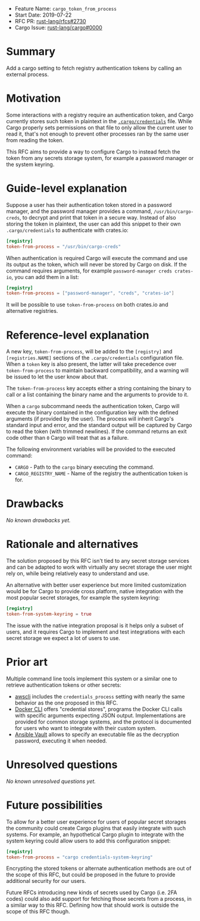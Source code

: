 - Feature Name: `cargo_token_from_process`
- Start Date: 2019-07-22
- RFC PR: [rust-lang/rfcs#2730](https://github.com/rust-lang/rfcs/pull/2730)
- Cargo Issue: [rust-lang/cargo#0000](https://github.com/rust-lang/cargo/issues/0000)

# Summary
[summary]: #summary

Add a cargo setting to fetch registry authentication tokens by calling an
external process.

# Motivation
[motivation]: #motivation

Some interactions with a registry require an authentication token, and Cargo
currently stores such token in plaintext in the [`.cargo/credentials`][creds]
file. While Cargo properly sets permissions on that file to only allow the
current user to read it, that's not enough to prevent other processes ran by
the same user from reading the token.

This RFC aims to provide a way to configure Cargo to instead fetch the token
from any secrets storage system, for example a password manager or the system
keyring.

[creds]: https://doc.rust-lang.org/stable/cargo/reference/config.html#credentials

# Guide-level explanation
[guide-level-explanation]: #guide-level-explanation

Suppose a user has their authentication token stored in a password manager, and
the password manager provides a command, `/usr/bin/cargo-creds`, to decrypt and
print that token in a secure way. Instead of also storing the token in
plaintext, the user can add this snippet to their own `.cargo/credentials` to
authenticate with crates.io:

```toml
[registry]
token-from-process = "/usr/bin/cargo-creds"
```

When authentication is required Cargo will execute the command and use its
output as the token, which will never be stored by Cargo on disk. If the
command requires arguments, for example `password-manager creds crates-io`, you
can add them in a list:

```toml
[registry]
token-from-process = ["password-manager", "creds", "crates-io"]
```

It will be possible to use `token-from-process` on both crates.io and
alternative registries.

# Reference-level explanation
[reference-level-explanation]: #reference-level-explanation

A new key, `token-from-process`, will be added to the `[registry]` and
`[registries.NAME]` sections of the `.cargo/credentials` configuration file.
When a `token` key is also present, the latter will take precedence over
`token-from-process` to maintain backward compatibility, and a warning will be
issued to let the user know about that.

The `token-from-process` key accepts either a string containing the binary to
call or a list containing the binary name and the arguments to provide to it.

When a `cargo` subcommand needs the authentication token, Cargo will execute
the binary contained in the configuration key with the defined arguments (if
provided by the user). The process will inherit Cargo's standard input and
error, and the standard output will be captured by Cargo to read the token
(with trimmed newlines). If the command returns an exit code other than `0`
Cargo will treat that as a failure.

The following environment variables will be provided to the executed command:

* `CARGO` - Path to the `cargo` binary executing the command.
* `CARGO_REGISTRY_NAME` - Name of the registry the authentication token is for.

# Drawbacks
[drawbacks]: #drawbacks

*No known drawbacks yet.*

# Rationale and alternatives
[rationale-and-alternatives]: #rationale-and-alternatives

The solution proposed by this RFC isn't tied to any secret storage services and
can be adapted to work with virtually any secret storage the user might rely
on, while being relatively easy to understand and use.

An alternative with better user experience but more limited customization would
be for Cargo to provide cross platform, native integration with the most
popular secret storages, for example the system keyring:

```toml
[registry]
token-from-system-keyring = true
```

The issue with the native integration proposal is it helps only a subset of
users, and it requires Cargo to implement and test integrations with each
secret storage we expect a lot of users to use.

# Prior art
[prior-art]: #prior-art

Multiple command line tools implement this system or a similar one to retrieve
authentication tokens or other secrets:

* [awscli][awscli] includes the `credentials_process` setting with nearly the
  same behavior as the one proposed in this RFC.
* [Docker CLI][docker] offers "credential stores", programs the Docker CLI
  calls with specific arguments expecting JSON output. Implementations are
  provided for common storage systems, and the protocol is documented for users
  who want to integrate with their custom system.
* [Ansible Vault][ansible] allows to specify an executable file as the
  decryption password, executing it when needed.

[awscli]: https://docs.aws.amazon.com/cli/latest/userguide/cli-configure-sourcing-external.html
[docker]: https://docs.docker.com/engine/reference/commandline/login/#credentials-store
[ansible]: https://docs.ansible.com/ansible/latest/user_guide/vault.html#providing-vault-passwords

# Unresolved questions
[unresolved-questions]: #unresolved-questions

*No known unresolved questions yet.*

# Future possibilities
[future-possibilities]: #future-possibilities

To allow for a better user experience for users of popular secret storages the
community could create Cargo plugins that easily integrate with such systems.
For example, an hypothetical Cargo plugin to integrate with the system keyring
could allow users to add this configuration snippet:

```toml
[registry]
token-from-process = "cargo credentials-system-keyring"
```

Encrypting the stored tokens or alternate authentication methods are out of the
scope of this RFC, but could be proposed in the future to provide additional
security for our users.

Future RFCs introducing new kinds of secrets used by Cargo (i.e. 2FA codes)
could also add support for fetching those secrets from a process, in a similar
way to this RFC. Defining how that should work is outside the scope of this RFC
though.
